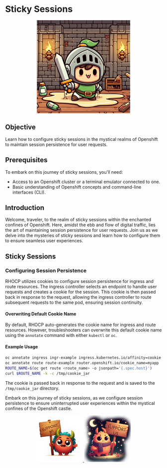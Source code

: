 # Sticky Sessions

<div style="text-align:center;">
  <img src="https://github.com/Vitrua/images/blob/main/openshift/sticky.jpg?raw=true" alt="sticky_sessions" width="300" height="300">
</div>

## Objective

Learn how to configure sticky sessions in the mystical realms of Openshift to maintain session persistence for user requests.

## Prerequisites

To embark on this journey of sticky sessions, you'll need:

- Access to an Openshift cluster or a terminal emulator connected to one.
- Basic understanding of Openshift concepts and command-line interfaces (CLI).

## Introduction

Welcome, traveler, to the realm of sticky sessions within the enchanted confines of Openshift. Here, amidst the ebb and flow of digital traffic, lies the art of maintaining session persistence for user requests. Join us as we delve into the mysteries of sticky sessions and learn how to configure them to ensure seamless user experiences.

## Sticky Sessions

### Configuring Session Persistence

RHOCP utilizes cookies to configure session persistence for ingress and route resources. The ingress controller selects an endpoint to handle user requests and creates a cookie for the session. This cookie is then passed back in response to the request, allowing the ingress controller to route subsequent requests to the same pod, ensuring session continuity.

#### Overwriting Default Cookie Name

By default, RHOCP auto-generates the cookie name for ingress and route resources. However, troubleshooters can overwrite this default cookie name using the `annotate` command with either `kubectl` or `oc`. 

#### Example Usage

```bash
oc annotate ingress ingr-example ingress.kubernetes.io/affinity=cookie
oc annotate route route-example router.openshift.io/cookie_name=myapp
ROUTE_NAME=$(oc get route <route_name> -o jsonpath='{.spec.host}')
curl $ROUTE_NAME -k -c /tmp/cookie_jar
```

The cookie is passed back in response to the request and is saved to the `/tmp/cookie_jar` directory.

Embark on this journey of sticky sessions, as we configure session persistence to ensure uninterrupted user experiences within the mystical confines of the Openshift castle.

<div style="text-align:center;">
  <a href="https://patreon.com/Vitrua">
    <img src="https://github.com/Vitrua/images/blob/main/others/supportmonlight.png?raw=true#only-light" alt="wiz" width="150" height="150">
    <img src="https://github.com/Vitrua/images/blob/main/others/supportmon.png?raw=true#only-dark" alt="wiz" width="150" height="150">
  </a>
</div>